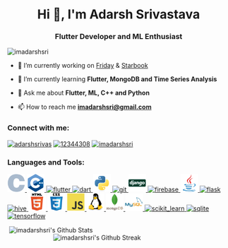 <h1 align="center">Hi 👋, I'm Adarsh Srivastava</h1>
<h3 align="center">Flutter Developer and ML Enthusiast</h3>

<p align="left"> <img src="https://komarev.com/ghpvc/?username=imadarshsri&label=Profile%20views&color=0e75b6&style=flat" alt="imadarshsri" /> </p>

- 🔭 I’m currently working on [Friday](https://github.com/avinashkranjan/Friday) & [Starbook](https://github.com/hashirshoaeb/star_book)

- 🌱 I’m currently learning **Flutter, MongoDB and Time Series Analysis**

- 💬 Ask me about **Flutter, ML, C++ and Python**

- 📫 How to reach me **imadarshsri@gmail.com**

<h3 align="left">Connect with me:</h3>
<p align="left">
<a href="https://linkedin.com/in/adarshsrivas" target="blank"><img align="center" src="https://cdn.jsdelivr.net/npm/simple-icons@3.0.1/icons/linkedin.svg" alt="adarshsrivas" height="30" width="40" /></a>
<a href="https://stackoverflow.com/users/12344308" target="blank"><img align="center" src="https://cdn.jsdelivr.net/npm/simple-icons@3.0.1/icons/stackoverflow.svg" alt="12344308" height="30" width="40" /></a>
<a href="https://instagram.com/imadarshsri" target="blank"><img align="center" src="https://cdn.jsdelivr.net/npm/simple-icons@3.0.1/icons/instagram.svg" alt="imadarshsri" height="30" width="40" /></a>
</p>

<h3 align="left">Languages and Tools:</h3>
<p align="left"> <a href="https://www.cprogramming.com/" target="_blank"> <img src="https://raw.githubusercontent.com/devicons/devicon/master/icons/c/c-original.svg" alt="c" width="40" height="40"/> </a> <a href="https://www.w3schools.com/cpp/" target="_blank"> <img src="https://raw.githubusercontent.com/devicons/devicon/master/icons/cplusplus/cplusplus-original.svg" alt="cplusplus" width="40" height="40"/> </a> <a href="https://flutter.dev" target="_blank"> <img src="https://www.vectorlogo.zone/logos/flutterio/flutterio-icon.svg" alt="flutter" width="40" height="40"/> </a> <a href="https://dart.dev" target="_blank"> <img src="https://www.vectorlogo.zone/logos/dartlang/dartlang-icon.svg" alt="dart" width="40" height="40"/> </a>  <a href="https://www.python.org" target="_blank"> <img src="https://raw.githubusercontent.com/devicons/devicon/master/icons/python/python-original.svg" alt="python" width="40" height="40"/> </a> <a href="https://git-scm.com/" target="_blank"> <img src="https://www.vectorlogo.zone/logos/git-scm/git-scm-icon.svg" alt="git" width="40" height="40"/> </a> <a href="https://www.djangoproject.com/" target="_blank"> <img src="https://raw.githubusercontent.com/devicons/devicon/master/icons/django/django-original.svg" alt="django" width="40" height="40"/> </a> <a href="https://firebase.google.com/" target="_blank"> <img src="https://www.vectorlogo.zone/logos/firebase/firebase-icon.svg" alt="firebase" width="40" height="40"/> </a> <a href="https://www.java.com" target="_blank"> <img src="https://raw.githubusercontent.com/devicons/devicon/master/icons/java/java-original.svg" alt="java" width="40" height="40"/> </a> <a href="https://flask.palletsprojects.com/" target="_blank"> <img src="https://www.vectorlogo.zone/logos/pocoo_flask/pocoo_flask-icon.svg" alt="flask" width="40" height="40"/> </a> <a href="https://hive.apache.org/" target="_blank"> <img src="https://www.vectorlogo.zone/logos/apache_hive/apache_hive-icon.svg" alt="hive" width="40" height="40"/> </a> <a href="https://www.w3.org/html/" target="_blank"> <img src="https://raw.githubusercontent.com/devicons/devicon/master/icons/html5/html5-original-wordmark.svg" alt="html5" width="40" height="40"/> </a> 
  <a href="https://www.w3schools.com/css/" target="_blank"> <img src="https://raw.githubusercontent.com/devicons/devicon/master/icons/css3/css3-original-wordmark.svg" alt="css3" width="40" height="40"/> </a> <a href="https://developer.mozilla.org/en-US/docs/Web/JavaScript" target="_blank"> <img src="https://raw.githubusercontent.com/devicons/devicon/master/icons/javascript/javascript-original.svg" alt="javascript" width="40" height="40"/> </a> <a href="https://www.linux.org/" target="_blank"> <img src="https://raw.githubusercontent.com/devicons/devicon/master/icons/linux/linux-original.svg" alt="linux" width="40" height="40"/> </a> <a href="https://www.mongodb.com/" target="_blank"> <img src="https://raw.githubusercontent.com/devicons/devicon/master/icons/mongodb/mongodb-original-wordmark.svg" alt="mongodb" width="40" height="40"/> </a> <a href="https://www.mysql.com/" target="_blank"> <img src="https://raw.githubusercontent.com/devicons/devicon/master/icons/mysql/mysql-original-wordmark.svg" alt="mysql" width="40" height="40"/> </a> <a href="https://scikit-learn.org/" target="_blank"> <img src="https://upload.wikimedia.org/wikipedia/commons/0/05/Scikit_learn_logo_small.svg" alt="scikit_learn" width="40" height="40"/> </a> <a href="https://www.sqlite.org/" target="_blank"> <img src="https://www.vectorlogo.zone/logos/sqlite/sqlite-icon.svg" alt="sqlite" width="40" height="40"/> </a> <a href="https://www.tensorflow.org" target="_blank"> <img src="https://www.vectorlogo.zone/logos/tensorflow/tensorflow-icon.svg" alt="tensorflow" width="40" height="40"/> </a> </p>

<!-- 
<p><img align="left" src="https://github-readme-stats.vercel.app/api/top-langs?username=imadarshsri&show_icons=true&locale=en&layout=compact&theme=midnight-purple" alt="imadarshsri's Most Used Languages" /></p>
-->

<p>&nbsp;<img align="center" src="https://github-readme-stats.vercel.app/api?username=imadarshsri&show_icons=true&locale=en&theme=midnight-purple" alt="imadarshsri's Github Stats" width="400"/> <img align="right" src="https://github-readme-streak-stats.herokuapp.com/?user=imadarshsri&theme=midnight-purple" alt="imadarshsri's Github Streak" width="400"/></p>
